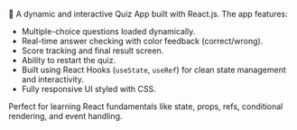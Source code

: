 🎯 A dynamic and interactive Quiz App built with React.js. The app features:

- Multiple-choice questions loaded dynamically.
- Real-time answer checking with color feedback (correct/wrong).
- Score tracking and final result screen.
- Ability to restart the quiz.
- Built using React Hooks (`useState`, `useRef`) for clean state management and interactivity.
- Fully responsive UI styled with CSS.

Perfect for learning React fundamentals like state, props, refs, conditional rendering, and event handling.
